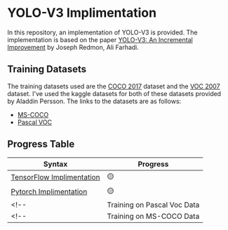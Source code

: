 # YOLO-V3 Implimentation

In this repository, an implementation of YOLO-V3 is provided. The implementation is based on the paper [YOLO-V3: An Incremental Improvement](https://arxiv.org/abs/1804.02767) by Joseph Redmon, Ali Farhadi.
<!-- The implementation is done using both [PyTorch](https://pytorch.org/) and [TensorFlow](https://www.tensorflow.org/). -->

## Training Datasets
The training datasets used are the [COCO 2017](https://cocodataset.org/#home) dataset and the [VOC 2007](http://host.robots.ox.ac.uk/pascal/VOC/voc2007/) dataset. I've used the kaggle datasets for both of these datasets provided by Aladdin Persson. The links to the datasets are as follows:

 * [MS-COCO](https://www.kaggle.com/datasets/79abcc2659dc745fddfba1864438afb2fac3fabaa5f37daa8a51e36466db101e)
 * [Pascal VOC](https://www.kaggle.com/datasets/aladdinpersson/pascal-voc-dataset-used-in-yolov3-video)

## Progress Table
<!-- * ✅ - Completed
* 🟡 - In Progress
* ❌ - Incomplete -->

| Syntax      | Progress |
| ----------- | ----------- |
| [TensorFlow Implimentation ](yolov3_tf/Readme.md)   | 🟡 |
| [Pytorch Implimentation ](yolov3_torch/Readme.md)   | 🟡 |
<!-- | Training on Pascal Voc Data  | ❌ | -->
<!-- | Training on MS-COCO Data     | ❌ | -->